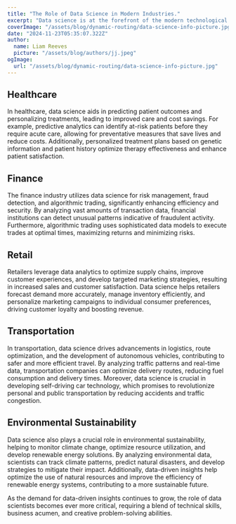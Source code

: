```yaml
---
title: "The Role of Data Science in Modern Industries."
excerpt: "Data science is at the forefront of the modern technological revolution, transforming industries by enabling data-driven decision-making and innovation. From healthcare to finance, retail to transportation, data science empowers organizations to harness the power of big data and gain valuable insights."
coverImage: "/assets/blog/dynamic-routing/data-science-info-picture.jpg"
date: "2024-11-23T05:35:07.322Z"
author:
  name: Liam Reeves
  picture: "/assets/blog/authors/jj.jpeg"
ogImage:
  url: "/assets/blog/dynamic-routing/data-science-info-picture.jpg"
---
```


## Healthcare
In healthcare, data science aids in predicting patient outcomes and personalizing treatments, leading to improved care and cost savings. For example, predictive analytics can identify at-risk patients before they require acute care, allowing for preventative measures that save lives and reduce costs. Additionally, personalized treatment plans based on genetic information and patient history optimize therapy effectiveness and enhance patient satisfaction.

## Finance
The finance industry utilizes data science for risk management, fraud detection, and algorithmic trading, significantly enhancing efficiency and security. By analyzing vast amounts of transaction data, financial institutions can detect unusual patterns indicative of fraudulent activity. Furthermore, algorithmic trading uses sophisticated data models to execute trades at optimal times, maximizing returns and minimizing risks.

## Retail
Retailers leverage data analytics to optimize supply chains, improve customer experiences, and develop targeted marketing strategies, resulting in increased sales and customer satisfaction. Data science helps retailers forecast demand more accurately, manage inventory efficiently, and personalize marketing campaigns to individual consumer preferences, driving customer loyalty and boosting revenue.

## Transportation
In transportation, data science drives advancements in logistics, route optimization, and the development of autonomous vehicles, contributing to safer and more efficient travel. By analyzing traffic patterns and real-time data, transportation companies can optimize delivery routes, reducing fuel consumption and delivery times. Moreover, data science is crucial in developing self-driving car technology, which promises to revolutionize personal and public transportation by reducing accidents and traffic congestion.

## Environmental Sustainability
Data science also plays a crucial role in environmental sustainability, helping to monitor climate change, optimize resource utilization, and develop renewable energy solutions. By analyzing environmental data, scientists can track climate patterns, predict natural disasters, and develop strategies to mitigate their impact. Additionally, data-driven insights help optimize the use of natural resources and improve the efficiency of renewable energy systems, contributing to a more sustainable future.

As the demand for data-driven insights continues to grow, the role of data scientists becomes ever more critical, requiring a blend of technical skills, business acumen, and creative problem-solving abilities.